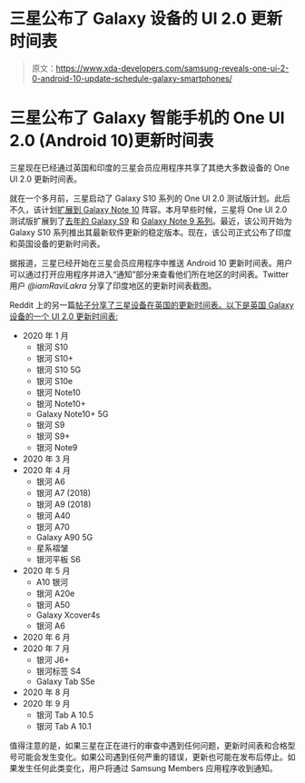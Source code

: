 # 三星公布了 Galaxy 设备的 UI 2.0 更新时间表

> 原文：<https://www.xda-developers.com/samsung-reveals-one-ui-2-0-android-10-update-schedule-galaxy-smartphones/>

# 三星公布了 Galaxy 智能手机的 One UI 2.0 (Android 10)更新时间表

三星现在已经通过英国和印度的三星会员应用程序共享了其绝大多数设备的 One UI 2.0 更新时间表。

就在一个多月前，三星启动了 Galaxy S10 系列的 One UI 2.0 测试版计划。此后不久，该计划[扩展到 Galaxy Note 10](https://www.xda-developers.com/samsung-confirms-android-10-beta-coming-soon-galaxy-note-10/) 阵容。本月早些时候，三星将 One UI 2.0 测试版扩展到了[去年的 Galaxy S9](https://www.xda-developers.com/samsung-opens-an-android-10-beta-with-one-ui-2-0-for-the-galaxy-s9-s9/) 和 [Galaxy Note 9 系列](https://www.xda-developers.com/samsung-opens-one-ui-2-android-10-beta-galaxy-note-9-korea/)。最近，该公司开始为 Galaxy S10 系列推出其最新软件更新的稳定版本。现在，该公司正式公布了印度和英国设备的更新时间表。

据报道，三星已经开始在三星会员应用程序中推送 Android 10 更新时间表。用户可以通过打开应用程序并进入“通知”部分来查看他们所在地区的时间表。Twitter 用户 *@iamRaviLakra* 分享了印度地区的更新时间表截图。

Reddit 上的另一篇[帖子分享了三星设备在英国的更新时间表。以下是英国 Galaxy 设备的一个 UI 2.0 更新时间表:](https://www.reddit.com/r/Android/comments/e318wt/one_ui_2_update_schedule/)

*   2020 年 1 月
    *   银河 S10
    *   银河 S10+
    *   银河 S10 5G
    *   银河 S10e
    *   银河 Note10
    *   银河 Note10+
    *   Galaxy Note10+ 5G
    *   银河 S9
    *   银河 S9+
    *   银河 Note9
*   2020 年 3 月
*   2020 年 4 月
    *   银河 A6
    *   银河 A7 (2018)
    *   银河 A9 (2018)
    *   银河 A40
    *   银河 A70
    *   Galaxy A90 5G
    *   星系褶皱
    *   银河平板 S6
*   2020 年 5 月
    *   A10 银河
    *   银河 A20e
    *   银河 A50
    *   Galaxy Xcover4s
    *   银河 A6
*   2020 年 6 月
*   2020 年 7 月
    *   银河 J6+
    *   银河标签 S4
    *   Galaxy Tab S5e
*   2020 年 8 月
*   2020 年 9 月
    *   银河 Tab A 10.5
    *   银河 Tab A 10.1

值得注意的是，如果三星在正在进行的审查中遇到任何问题，更新时间表和合格型号可能会发生变化。如果公司遇到任何严重的错误，更新也可能在发布后停止。如果发生任何此类变化，用户将通过 Samsung Members 应用程序收到通知。